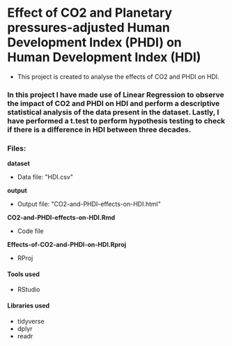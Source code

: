# Effect of CO2 and Planetary pressures-adjusted Human Development Index (PHDI) on Human Development Index (HDI)

- This project is created to analyse the effects of CO2 and PHDI on HDI.

### In this project I have made use of Linear Regression to observe the impact of CO2 and PHDI on HDI and perform a descriptive statistical analysis of the data present in the dataset. Lastly, I have performed a t.test to perform hypothesis testing to check if there is a difference in HDI between three decades.

### Files:

**dataset**
- Data file: "HDI.csv"

**output**
- Output file: "CO2-and-PHDI-effects-on-HDI.html"

**CO2-and-PHDI-effects-on-HDI.Rmd**
- Code file

**Effects-of-CO2-and-PHDI-on-HDI.Rproj**
- RProj

#### Tools used
- RStudio

#### Libraries used
- tidyverse
- dplyr
- readr
